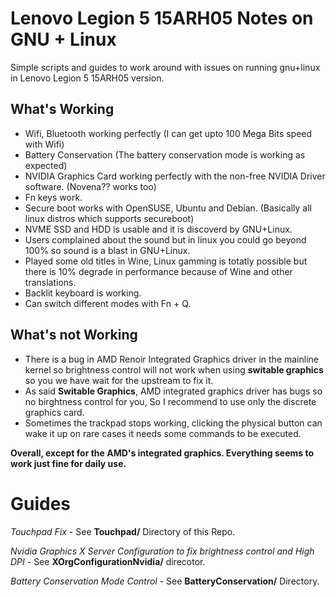 # Lenovo Legion 5 15ARH05 Notes on GNU + Linux

Simple scripts and guides to work around with issues on running gnu+linux in Lenovo Legion 5 15ARH05 version.


## What's Working

 * Wifi, Bluetooth working perfectly (I can get upto 100 Mega Bits speed with Wifi)
 * Battery Conservation (The battery conservation mode is working as expected)
 * NVIDIA Graphics Card working perfectly with the non-free NVIDIA Driver software. (Novena?? works too)
 * Fn keys work.
 * Secure boot works with OpenSUSE, Ubuntu and Debian. (Basically all linux distros which supports secureboot)
 * NVME SSD and HDD is usable and it is discoverd by GNU+Linux.
 * Users complained about the sound but in linux you could go beyond 100% so sound is a blast in GNU+Linux.
 * Played some old titles in Wine, Linux gamming is totatly possible but there is 10% degrade in performance because of Wine and other translations.
 * Backlit keyboard is working.
 * Can switch different modes with Fn + Q.


## What's not Working

 * There is a bug in AMD Renoir Integrated Graphics driver in the mainline kernel so brightness control will not work when using **switable graphics** so you we have wait for the upstream to fix it.
 * As said **Switable Graphics**, AMD integrated graphics driver has bugs so no birghtness control for you, So I recommend to use only the discrete graphics card.
 * Sometimes the trackpad stops working, clicking the physical button can wake it up on rare cases it needs some commands to be executed.


**Overall, except for the AMD's integrated graphics. Everything seems to work just fine for daily use.**

# Guides

 *Touchpad Fix* - See **Touchpad/** Directory of this Repo.

 *Nvidia Graphics X Server Configuration to fix brightness control and High DPI* - See **XOrgConfigurationNvidia/** direcotor.

 *Battery Conservation Mode Control* - See **BatteryConservation/** Directory.

